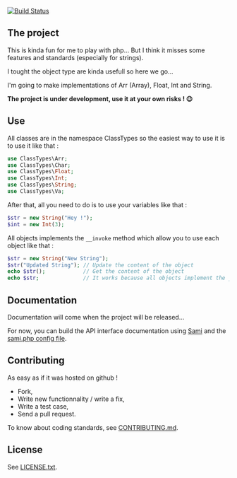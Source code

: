 [![Build Status](https://travis-ci.org/bendem/ClassTypes.png)](https://travis-ci.org/bendem/ClassTypes)

## The project

This is kinda fun for me to play with php...
But I think it misses some features and standards (especially for strings).

I tought the object type are kinda usefull so here we go...

I'm going to make implementations of Arr (Array), Float, Int and String.

**The project is under development, use it at your own risks ! :wink:**

## Use

All classes are in the namespace ClassTypes so the easiest way to use it is
to use it like that :

```php
use ClassTypes\Arr;
use ClassTypes\Char;
use ClassTypes\Float;
use ClassTypes\Int;
use ClassTypes\String;
use ClassTypes\Va;
```

After that, all you need to do is to use your variables like that :

```php
$str = new String("Hey !");
$int = new Int(3);
```

All objects implements the ``__invoke`` method which allow you to use each object like that :

```php
$str = new String("New String");
$str("Updated String"); // Update the content of the object
echo $str();            // Get the content of the object
echo $str;              // It works because all objects implement the __toString method as well
```

## Documentation

Documentation will come when the project will be released...

For now, you can build the API interface documentation using [Sami](https://github.com/fabpot/Sami)
and the [sami.php config file](sami.php).

## Contributing

As easy as if it was hosted on github !

+ Fork,
+ Write new functionnality / write a fix,
+ Write a test case,
+ Send a pull request.

To know about coding standards, see [CONTRIBUTING.md](CONTRIBUTING.md).

## License

See [LICENSE.txt](LICENSE.txt).
